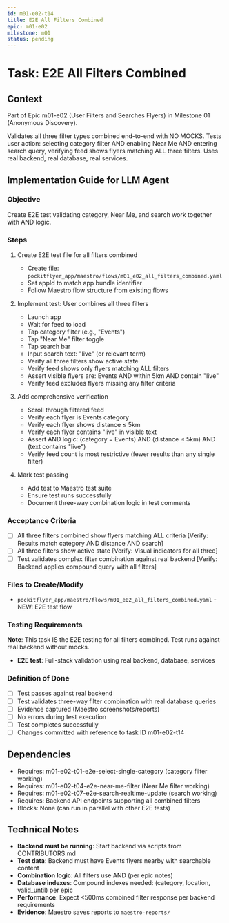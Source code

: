 ```yaml
---
id: m01-e02-t14
title: E2E All Filters Combined
epic: m01-e02
milestone: m01
status: pending
---
```


# Task: E2E All Filters Combined

## Context
Part of Epic m01-e02 (User Filters and Searches Flyers) in Milestone 01 (Anonymous Discovery).

Validates all three filter types combined end-to-end with NO MOCKS. Tests user action: selecting category filter AND enabling Near Me AND entering search query, verifying feed shows flyers matching ALL three filters. Uses real backend, real database, real services.

## Implementation Guide for LLM Agent

### Objective
Create E2E test validating category, Near Me, and search work together with AND logic.

### Steps

1. Create E2E test file for all filters combined
   - Create file: `pockitflyer_app/maestro/flows/m01_e02_all_filters_combined.yaml`
   - Set appId to match app bundle identifier
   - Follow Maestro flow structure from existing flows

2. Implement test: User combines all three filters
   - Launch app
   - Wait for feed to load
   - Tap category filter (e.g., "Events")
   - Tap "Near Me" filter toggle
   - Tap search bar
   - Input search text: "live" (or relevant term)
   - Verify all three filters show active state
   - Verify feed shows only flyers matching ALL filters
   - Assert visible flyers are: Events AND within 5km AND contain "live"
   - Verify feed excludes flyers missing any filter criteria

3. Add comprehensive verification
   - Scroll through filtered feed
   - Verify each flyer is Events category
   - Verify each flyer shows distance ≤ 5km
   - Verify each flyer contains "live" in visible text
   - Assert AND logic: (category = Events) AND (distance ≤ 5km) AND (text contains "live")
   - Verify feed count is most restrictive (fewer results than any single filter)

4. Mark test passing
   - Add test to Maestro test suite
   - Ensure test runs successfully
   - Document three-way combination logic in test comments

### Acceptance Criteria
- [ ] All three filters combined show flyers matching ALL criteria [Verify: Results match category AND distance AND search]
- [ ] All three filters show active state [Verify: Visual indicators for all three]
- [ ] Test validates complex filter combination against real backend [Verify: Backend applies compound query with all filters]

### Files to Create/Modify
- `pockitflyer_app/maestro/flows/m01_e02_all_filters_combined.yaml` - NEW: E2E test flow

### Testing Requirements
**Note**: This task IS the E2E testing for all filters combined. Test runs against real backend without mocks.

- **E2E test**: Full-stack validation using real backend, database, services

### Definition of Done
- [ ] Test passes against real backend
- [ ] Test validates three-way filter combination with real database queries
- [ ] Evidence captured (Maestro screenshots/reports)
- [ ] No errors during test execution
- [ ] Test completes successfully
- [ ] Changes committed with reference to task ID m01-e02-t14

## Dependencies
- Requires: m01-e02-t01-e2e-select-single-category (category filter working)
- Requires: m01-e02-t04-e2e-near-me-filter (Near Me filter working)
- Requires: m01-e02-t07-e2e-search-realtime-update (search working)
- Requires: Backend API endpoints supporting all combined filters
- Blocks: None (can run in parallel with other E2E tests)

## Technical Notes
- **Backend must be running**: Start backend via scripts from CONTRIBUTORS.md
- **Test data**: Backend must have Events flyers nearby with searchable content
- **Combination logic**: All filters use AND (per epic notes)
- **Database indexes**: Compound indexes needed: (category, location, valid_until) per epic
- **Performance**: Expect <500ms combined filter response per backend requirements
- **Evidence**: Maestro saves reports to `maestro-reports/`
